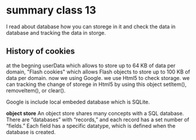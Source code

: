 # summary class 13


I read about database how you can storege in it and check the data in database and tracking the data in storge.

## History of cookies
at the begning userData which allows to store up to 64 KB of data per domain, "Flash cookies" which allows Flash objects to store up to 100 KB of data per domain. now we using Google. we use Html5 to check storage. we can tracking the change of storege in Html5 by using this object setItem(), removeItem(), or clear(). 

Google is include local embeded database which is SQLite.

**object store** 
An object store shares many concepts with a SQL database. There are “databases” with “records,” and each record has a set number of “fields.” Each field has a specific datatype, which is defined when the database is created.